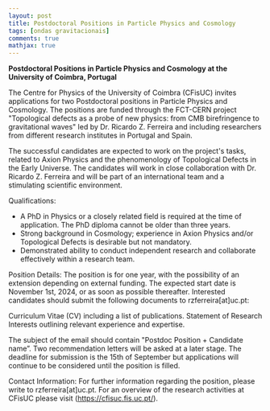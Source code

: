 ```yaml
---
layout: post
title: Postdoctoral Positions in Particle Physics and Cosmology
tags: [ondas gravitacionais]
comments: true
mathjax: true
---
```


**Postdoctoral Positions in Particle Physics and Cosmology at the University of Coimbra, Portugal**

The Centre for Physics of the University of Coimbra (CFisUC) invites applications for two Postdoctoral positions in Particle Physics and Cosmology. The positions are funded through the FCT-CERN project "Topological defects as a probe of new physics: from CMB birefringence to gravitational waves" led by Dr. Ricardo Z. Ferreira and including researchers from different research institutes in Portugal and Spain.

The successful candidates are expected to work on the project's tasks, related to Axion Physics and the phenomenology of Topological Defects in the Early Universe. The candidates will work in close collaboration with Dr. Ricardo Z. Ferreira and will be part of an international team and a stimulating scientific environment.

Qualifications:
- A PhD in Physics or a closely related field is required at the time of application. The PhD diploma cannot be older than three years.
- Strong background in Cosmology; experience in Axion Physics and/or Topological Defects is desirable but not mandatory.
- Demonstrated ability to conduct independent research and collaborate effectively within a research team.
 
Position Details:
The position is for one year, with the possibility of an extension depending on external funding. The expected start date is November 1st, 2024, or as soon as possible thereafter.
Interested candidates should submit the following documents to rzferreira[at]uc.pt:

Curriculum Vitae (CV) including a list of publications.
Statement of Research Interests outlining relevant experience and expertise.

The subject of the email should contain "Postdoc Position + Candidate name”. Two recommendation letters will be asked at a later stage.
The deadline for submission is the 15th of September but applications will continue to be considered until the position is filled. 

Contact Information:
For further information regarding the position, please write to rzferreira[at]uc.pt.
For an overview of the research activities at CFisUC please visit (https://cfisuc.fis.uc.pt/).
